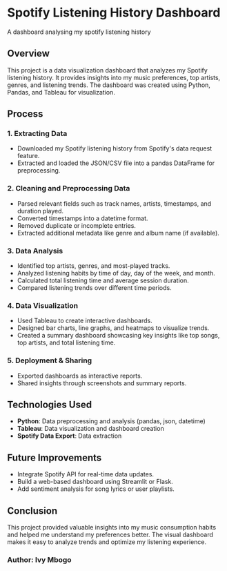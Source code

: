 # Spotify Listening History Dashboard
A dashboard analysing my spotify listening history

## Overview
This project is a data visualization dashboard that analyzes my Spotify listening history. It provides insights into my music preferences, top artists, genres, and listening trends. The dashboard was created using Python, Pandas, and Tableau for visualization.

## Process
### 1. Extracting Data
- Downloaded my Spotify listening history from Spotify's data request feature.
- Extracted and loaded the JSON/CSV file into a pandas DataFrame for preprocessing.

### 2. Cleaning and Preprocessing Data
- Parsed relevant fields such as track names, artists, timestamps, and duration played.
- Converted timestamps into a datetime format.
- Removed duplicate or incomplete entries.
- Extracted additional metadata like genre and album name (if available).

### 3. Data Analysis
- Identified top artists, genres, and most-played tracks.
- Analyzed listening habits by time of day, day of the week, and month.
- Calculated total listening time and average session duration.
- Compared listening trends over different time periods.

### 4. Data Visualization
- Used Tableau to create interactive dashboards.
- Designed bar charts, line graphs, and heatmaps to visualize trends.
- Created a summary dashboard showcasing key insights like top songs, top artists, and total listening time.

### 5. Deployment & Sharing
- Exported dashboards as interactive reports.
- Shared insights through screenshots and summary reports.

## Technologies Used
- **Python**: Data preprocessing and analysis (pandas, json, datetime)
- **Tableau**: Data visualization and dashboard creation
- **Spotify Data Export**: Data extraction


## Future Improvements
- Integrate Spotify API for real-time data updates.
- Build a web-based dashboard using Streamlit or Flask.
- Add sentiment analysis for song lyrics or user playlists.

## Conclusion
This project provided valuable insights into my music consumption habits and helped me understand my preferences better. The visual dashboard makes it easy to analyze trends and optimize my listening experience.



### Author: Ivy Mbogo
